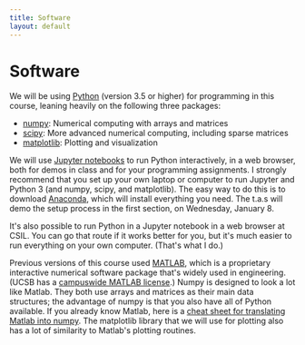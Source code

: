 ```yaml
---
title: Software
layout: default
---
```


# Software

We will be using [Python](https://docs.python.org/3.6/) (version 3.5 or higher) for programming in this course,
leaning heavily on the following three packages:

* [numpy](https://docs.scipy.org/doc/numpy/reference/): Numerical computing with arrays and matrices
* [scipy](https://docs.scipy.org/doc/scipy/reference/): More advanced numerical computing, including sparse matrices
* [matplotlib](https://matplotlib.org/contents.html): Plotting and visualization

We will use [Jupyter notebooks](https://jupyter.org/) to run Python interactively, in a web browser, both for demos 
in class and for your programming assignments. I strongly recommend that you set up your own laptop or computer to
run Jupyter and Python 3 (and numpy, scipy, and matplotlib). 
The easy way to do this is to download [Anaconda](https://www.anaconda.com/download), which
will install everything you need. 
The t.a.s will demo the setup process in the first section, on Wednesday,
January 8.

It's also possible to run Python in a Jupyter notebook in a web browser at CSIL. You can go that route if it
works better for you, but it's much easier to run everything on your own computer. (That's what I do.)

Previous versions of this course used [MATLAB](https://www.mathworks.com/products/matlab.html), which is a proprietary
interactive numerical software package that's widely used in engineering. (UCSB has a
[campuswide MATLAB license](https://www.mathworks.com/academia/tah-portal/university-california-santa-barbara-40469638.html).)
Numpy is designed to look a lot like Matlab.
They both use arrays and matrices as their main data structures;
the advantage of numpy is that you also have all of Python available.
If you already know Matlab, here is a
[cheat sheet for translating Matlab into numpy](https://docs.scipy.org/doc/numpy/user/numpy-for-matlab-users.html).
The matplotlib library that we will use for plotting also has a lot of similarity to Matlab's plotting routines.

